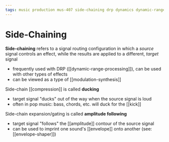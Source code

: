 ```yaml
---
tags: music production mus-407 side-chaining drp dynamics dynamic-range dynamic-range-processing compression
---
```


# Side-Chaining

**Side-chaining** refers to a signal routing configuration in which a _source_ signal controls an effect, while the results are applied to a different, _target_ signal

- frequently used with DRP ([[dynamic-range-processing]]), can be used with other types of effects
- can be viewed as a type of [[modulation-synthesis]]

Side-chain [[compression]] is called **ducking**

- target signal "ducks" out of the way when the source signal is loud
- often in pop music: bass, chords, etc. will duck for the [[kick]]

Side-chain expansion/gating is called **amplitude following**

- target signal "follows" the [[amplitude]] contour of the source signal
- can be used to imprint one sound's [[envelope]] onto another (see: [[envelope-shaper]])
